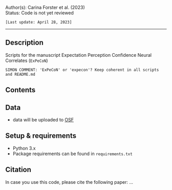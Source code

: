 Author(s): Carina Forster et al. (2023) <br>
Status: Code is not yet reviewed

`[Last update: April 28, 2023]`
***

## Description
Scripts for the manuscript Expectation Perception Confidence Neural Correlates (`ExPeCoN`)

`SIMON COMMENT: 'ExPeCoN' or 'expecon'? Keep coherent in all scripts and README.md`

## Contents

## Data
* data will be uploaded to [OSF](https://osf.io)

## Setup & requirements 
* Python 3.x 
* Package requirements can be found in `requirements.txt`

## Citation
In case you use this code, please cite the following paper:
...
